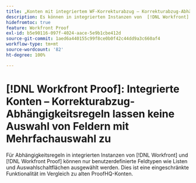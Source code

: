 ```yaml
---
title: „Konten mit integriertem WF-Korrekturabzug – Korrekturabzug-Abhängigkeitsregeln lassen keine Auswahl von Feldern mit Mehrfachauswahl zu
description: Es können in integrierten Instanzen von  [!DNL Workfront]  und  [!DNL Workfront Proof]  nur benutzerdefinierte Feldtypen wie Listen und Auswahlschaltflächen für Abhängigkeitsregeln ausgewählt werden. Dies ist eine eingeschränkte Funktionalität im Vergleich zu alten ProofHQ-Konten.
hidefromtoc: true
feature: Workfront Proof
exl-id: b5e90116-097f-4024-aace-5e9b1cbe412d
source-git-commit: 1aed6a440155c99f8ce0b0f42c44dd9a3c660af4
workflow-type: tm+mt
source-wordcount: '82'
ht-degree: 100%

---
```


# [!DNL Workfront Proof]: Integrierte Konten – Korrekturabzug-Abhängigkeitsregeln lassen keine Auswahl von Feldern mit Mehrfachauswahl zu

<!--valid issue; Won't fix-->

Für Abhängigkeitsregeln in integrierten Instanzen von [!DNL Workfront] und [!DNL Workfront Proof] können nur benutzerdefinierte Feldtypen wie Listen und Auswahlschaltflächen ausgewählt werden. Dies ist eine eingeschränkte Funktionalität im Vergleich zu alten ProofHQ-Konten.
